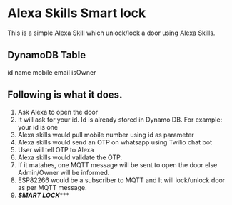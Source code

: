 # Alexa Skills Smart lock

This is a simple Alexa Skill which unlock/lock a door using Alexa Skills.

## DynamoDB Table
id name mobile email isOwner

## Following is what it does.
1. Ask Alexa to open the door
2. It will ask for your id. Id is already stored in Dynamo DB. For example: your id is one
3. Alexa skills would pull mobile number using id as parameter
4. Alexa skills would send an OTP on whatsapp using Twilio chat bot
5. User will tell OTP to Alexa
6. Alexa skills would validate the OTP.
7. If it matahes, one MQTT message will be sent to open the door else Admin/Owner will be informed.
8. ESP82266 would be a subscriber to MQTT and It will lock/unlock door as per MQTT message.
9. *****************SMART LOCK********************
